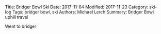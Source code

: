 Title: Bridger Bowl Ski
Date: 2017-11-04
Modified: 2017-11-23
Category: ski-log
Tags: bridger bowl, ski
Authors: Michael Lerch
Summary: Bridger Bowl uphill travel

Went to bridger

